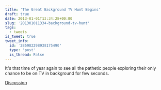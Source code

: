 ```yaml
---
title: 'The Great Background TV Hunt Begins'
draft: true
date: 2013-01-01T13:34:28+00:00
slug: '201301011334-background-tv-hunt'
tags:
  - tweets
is_tweet: true
tweet_info:
  id: '285982298938175490'
  type: 'post'
  is_thread: False
---
```




It's that time of year again to see all the pathetic people exploring their only chance to be on TV in background for few seconds.

[Discussion](https://x.com/sytelus/status/285982298938175490)
